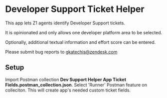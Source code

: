 # Developer Support Ticket Helper

This app lets Z1 agents identify Developer Support tickets.

It is opinionated and only allows one developer platform area to be selected. 

Optionally, additional textual information and effort score can be entered.

Please submit bug reports to gkatechis@zendesk.com

## Setup
Import Postman collection **Dev Support Helper App Ticket Fields.postman_collection.json**. Select 'Runner' Postman feature on colleciton. This will create app's needed custom ticket fields.